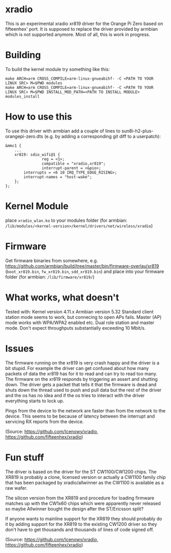 # xradio

This is an experimental xradio xr819 driver for the Orange Pi Zero based on fifteenhex' port. It is supposed to replace the driver provided by armbian which is not supported anymore.
Most of all, this is work in progress.

# Building

To build the kernel module try something like this:

```
make ARCH=arm CROSS_COMPILE=arm-linux-gnueabihf- -C <PATH TO YOUR LINUX SRC> M=$PWD modules
make ARCH=arm CROSS_COMPILE=arm-linux-gnueabihf- -C <PATH TO YOUR LINUX SRC> M=$PWD INSTALL_MOD_PATH=<PATH TO INSTALL MODULE> modules_install
```

# How to use this

To use this driver with armbian add a couple of lines to sun8i-h2-plus-orangepi-zero.dts (e.g. by adding a corresponding git diff to a userpatch):

```
&mmc1 {
	...
	xr819: sdio_wifi@1 {
                reg = <1>;
                compatible = "xradio,xr819";
                interrupt-parent = <&pio>;
		interrupts = <6 10 IRQ_TYPE_EDGE_RISING>;
		interrupt-names = "host-wake";
	};
};
```

# Kernel Module

place `xradio_wlan.ko` to your modules folder (for armbian: `/lib/modules/<kernel-version>/kernel/drivers/net/wireless/xradio`)

# Firmware

Get firmware binaries from somewhere, e.g. https://github.com/armbian/build/tree/master/bin/firmware-overlay/xr819 (`boot_xr819.bin`, `fw_xr819.bin`, `sdd_xr819.bin`) and place into your firmware folder (for armbian: `/lib/firmware/xr819/`)

# What works, what doesn't

Tested with:
Kernel version 4.11.x
Armbian version 5.32 
Standard client station mode seems to work, but connecing to open APs fails.
Master (AP) mode works with WPA/WPA2 enabled etc.
Dual role station and master mode.
Don't expect throughputs substantially exceeding 10 Mbit/s.

# Issues

The firmware running on the xr819 is very crash happy and the driver is a bit
stupid. For example the driver can get confused about how many packets of data
the xr819 has for it to read and can try to read too many. The firmware on the
xr819 responds by triggering an assert and shutting down. The driver gets
a packet that tells it that the firmware is dead and shuts down the thread used
to push and pull data but the rest of the driver and the os has no idea and
if the os tries to interact with the driver everything starts to lock up.

Pings from the device to the network are faster than from the network to the device.
This seems to be because of latency between the interrupt and servicing RX reports
from the device.

(Source: https://github.com/Icenowy/xradio, https://github.com/fifteenhex/xradio)

# Fun stuff

The driver is based on the driver for the ST CW1100/CW1200 chips.
The XR819 is probably a clone, licensed version or actually a CW1100 family chip
that has been packaged by xradio/allwinner as the CW1100 is available as a raw
wafer. 

The silicon version from the XR819 and procedure for loading firmware
matches up with the CW1x60 chips which were apparently never released so
maybe Allwinner bought the design after the ST/Ericsson split?

If anyone wants to mainline support for the XR819 they should probably do it by
adding support for the XR819 to the existing CW1200 driver so they don't have to
get thousands and thousands of lines of code signed off.

(Source: https://github.com/Icenowy/xradio, https://github.com/fifteenhex/xradio)

